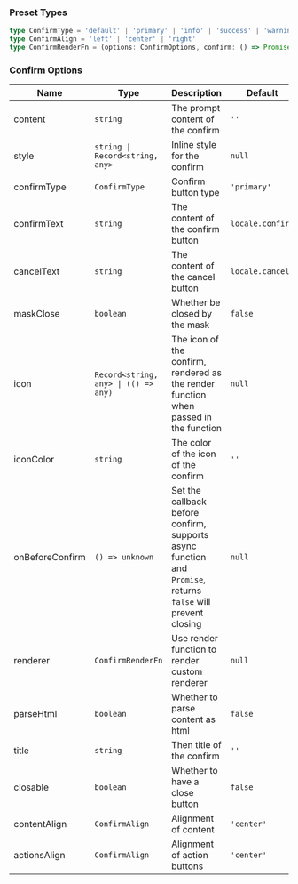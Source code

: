 ### Preset Types

```ts
type ConfirmType = 'default' | 'primary' | 'info' | 'success' | 'warning' | 'error'
type ConfirmAlign = 'left' | 'center' | 'right'
type ConfirmRenderFn = (options: ConfirmOptions, confirm: () => Promise<void>, cancel: () => void) => any
```

### Confirm Options

| Name            | Type                                 | Description                                                                                                  | Default          | Since    |
| --------------- | ------------------------------------ | ------------------------------------------------------------------------------------------------------------ | ---------------- | -------- |
| content         | `string`                             | The prompt content of the confirm                                                                            | `''`             | -        |
| style           | `string \| Record<string, any>`      | Inline style for the confirm                                                                                 | `null`           | -        |
| confirmType     | `ConfirmType`                        | Confirm button type                                                                                          | `'primary'`      | -        |
| confirmText     | `string`                             | The content of the confirm button                                                                            | `locale.confirm` | -        |
| cancelText      | `string`                             | The content of the cancel button                                                                             | `locale.cancel`  | -        |
| maskClose       | `boolean`                            | Whether be closed by the mask                                                                                | `false`          | -        |
| icon            | `Record<string, any> \| (() => any)` | The icon of the confirm, rendered as the render function when passed in the function                         | `null`           | -        |
| iconColor       | `string`                             | The color of the icon of the confirm                                                                         | `''`             | -        |
| onBeforeConfirm | `() => unknown`                      | Set the callback before confirm, supports async function and `Promise`, returns `false` will prevent closing | `null`           | -        |
| renderer        | `ConfirmRenderFn`                    | Use render function to render custom renderer                                                                | `null`           | -        |
| parseHtml       | `boolean`                            | Whether to parse content as html                                                                             | `false`          | `2.0.14` |
| title           | `string`                             | Then title of the confirm                                                                                    | `''`             | `2.0.15` |
| closable        | `boolean`                            | Whether to have a close button                                                                               | `false`          | `2.0.15` |
| contentAlign    | `ConfirmAlign`                       | Alignment of content                                                                                         | `'center'`       | `2.0.15` |
| actionsAlign    | `ConfirmAlign`                       | Alignment of action buttons                                                                                  | `'center'`       | `2.0.15` |
